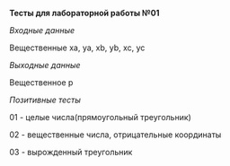 **Тесты для лабораторной работы №01**

_Входные данные_

Вещественные xa, ya, xb, yb, xc, yc


_Выходные данные_

Вещественное p


_Позитивные тесты_

01 - целые числа(прямоугольный треугольник)

02 - вещественные числа, отрицательные координаты

03 - вырожденный треугольник
